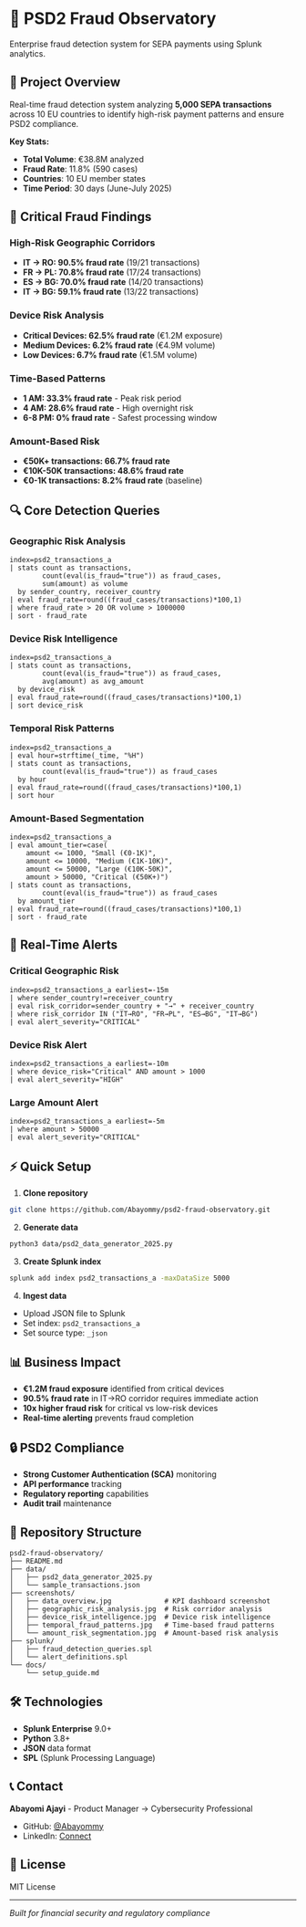 # 🏦 PSD2 Fraud Observatory

Enterprise fraud detection system for SEPA payments using Splunk analytics.

## 🎯 Project Overview

Real-time fraud detection system analyzing **5,000 SEPA transactions** across 10 EU countries to identify high-risk payment patterns and ensure PSD2 compliance.

**Key Stats:**
- **Total Volume**: €38.8M analyzed
- **Fraud Rate**: 11.8% (590 cases)
- **Countries**: 10 EU member states
- **Time Period**: 30 days (June-July 2025)

## 🚨 Critical Fraud Findings

### **High-Risk Geographic Corridors**
- **IT → RO: 90.5% fraud rate** (19/21 transactions)
- **FR → PL: 70.8% fraud rate** (17/24 transactions)
- **ES → BG: 70.0% fraud rate** (14/20 transactions)
- **IT → BG: 59.1% fraud rate** (13/22 transactions)

### **Device Risk Analysis**
- **Critical Devices: 62.5% fraud rate** (€1.2M exposure)
- **Medium Devices: 6.2% fraud rate** (€4.9M volume)
- **Low Devices: 6.7% fraud rate** (€1.5M volume)

### **Time-Based Patterns**
- **1 AM: 33.3% fraud rate** - Peak risk period
- **4 AM: 28.6% fraud rate** - High overnight risk
- **6-8 PM: 0% fraud rate** - Safest processing window

### **Amount-Based Risk**
- **€50K+ transactions: 66.7% fraud rate**
- **€10K-50K transactions: 48.6% fraud rate**
- **€0-1K transactions: 8.2% fraud rate** (baseline)

## 🔍 Core Detection Queries

### **Geographic Risk Analysis**
```spl
index=psd2_transactions_a 
| stats count as transactions, 
        count(eval(is_fraud="true")) as fraud_cases,
        sum(amount) as volume
  by sender_country, receiver_country
| eval fraud_rate=round((fraud_cases/transactions)*100,1)
| where fraud_rate > 20 OR volume > 1000000
| sort - fraud_rate
```

### **Device Risk Intelligence**
```spl
index=psd2_transactions_a 
| stats count as transactions,
        count(eval(is_fraud="true")) as fraud_cases,
        avg(amount) as avg_amount
  by device_risk
| eval fraud_rate=round((fraud_cases/transactions)*100,1)
| sort device_risk
```

### **Temporal Risk Patterns**
```spl
index=psd2_transactions_a 
| eval hour=strftime(_time, "%H")
| stats count as transactions,
        count(eval(is_fraud="true")) as fraud_cases
  by hour
| eval fraud_rate=round((fraud_cases/transactions)*100,1)
| sort hour
```

### **Amount-Based Segmentation**
```spl
index=psd2_transactions_a 
| eval amount_tier=case(
    amount <= 1000, "Small (€0-1K)",
    amount <= 10000, "Medium (€1K-10K)", 
    amount <= 50000, "Large (€10K-50K)",
    amount > 50000, "Critical (€50K+)")
| stats count as transactions,
        count(eval(is_fraud="true")) as fraud_cases
  by amount_tier
| eval fraud_rate=round((fraud_cases/transactions)*100,1)
| sort - fraud_rate
```

## 🚨 Real-Time Alerts

### **Critical Geographic Risk**
```spl
index=psd2_transactions_a earliest=-15m
| where sender_country!=receiver_country
| eval risk_corridor=sender_country + "→" + receiver_country
| where risk_corridor IN ("IT→RO", "FR→PL", "ES→BG", "IT→BG")
| eval alert_severity="CRITICAL"
```

### **Device Risk Alert**
```spl
index=psd2_transactions_a earliest=-10m
| where device_risk="Critical" AND amount > 1000
| eval alert_severity="HIGH"
```

### **Large Amount Alert**
```spl
index=psd2_transactions_a earliest=-5m
| where amount > 50000
| eval alert_severity="CRITICAL"
```

## ⚡ Quick Setup

1. **Clone repository**
```bash
git clone https://github.com/Abayommy/psd2-fraud-observatory.git
```

2. **Generate data**
```bash
python3 data/psd2_data_generator_2025.py
```

3. **Create Splunk index**
```bash
splunk add index psd2_transactions_a -maxDataSize 5000
```

4. **Ingest data**
- Upload JSON file to Splunk
- Set index: `psd2_transactions_a`
- Set source type: `_json`

## 📊 Business Impact

- **€1.2M fraud exposure** identified from critical devices
- **90.5% fraud rate** in IT→RO corridor requires immediate action
- **10x higher fraud risk** for critical vs low-risk devices
- **Real-time alerting** prevents fraud completion

## 🔒 PSD2 Compliance

- **Strong Customer Authentication (SCA)** monitoring
- **API performance** tracking
- **Regulatory reporting** capabilities
- **Audit trail** maintenance

## 📁 Repository Structure

```
psd2-fraud-observatory/
├── README.md
├── data/
│   ├── psd2_data_generator_2025.py
│   └── sample_transactions.json
├── screenshots/
│   ├── data_overview.jpg             # KPI dashboard screenshot
│   ├── geographic_risk_analysis.jpg  # Risk corridor analysis
│   ├── device_risk_intelligence.jpg  # Device risk intelligence
│   ├── temporal_fraud_patterns.jpg   # Time-based fraud patterns
│   └── amount_risk_segmentation.jpg  # Amount-based risk analysis
├── splunk/
│   ├── fraud_detection_queries.spl
│   └── alert_definitions.spl
└── docs/
    └── setup_guide.md
```

## 🛠️ Technologies

- **Splunk Enterprise** 9.0+
- **Python** 3.8+
- **JSON** data format
- **SPL** (Splunk Processing Language)

## 📞 Contact

**Abayomi Ajayi** - Product Manager → Cybersecurity Professional
- GitHub: [@Abayommy](https://github.com/Abayommy)
- LinkedIn: [Connect](https://linkedin.com/in/abayommy)

## 📄 License

MIT License

---

*Built for financial security and regulatory compliance*
